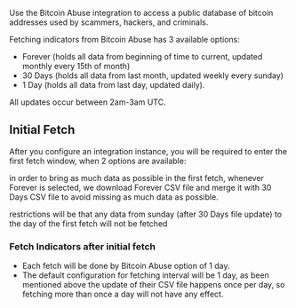 Use the Bitcoin Abuse integration to access a public database of bitcoin addresses used by scammers, hackers, and criminals.

Fetching indicators from Bitcoin Abuse has 3 available options:
- Forever (holds all data from beginning of time to current, updated monthly every 15th of month)
- 30 Days (holds all data from last month, updated weekly every sunday)
- 1 Day (holds all data from last day, updated daily).

All updates occur between 2am-3am UTC.

## Initial Fetch
After you configure an integration instance, you will be required to enter the first fetch window, when 2 options are available:

in order to bring as much data as possible in the first fetch, whenever Forever is selected, we
download Forever CSV file and merge it with 30 Days CSV file to avoid missing as much data as possible.

restrictions will be that any data from sunday (after 30 Days file update) to the day of the first fetch
will not be fetched


### Fetch Indicators after initial fetch
* Each fetch will be done by Bitcoin Abuse option of 1 day.
* The default configuration for fetching interval will be 1 day, as been mentioned above the update of their CSV file happens once per day, so fetching more than once a day will not have any effect.
